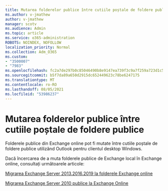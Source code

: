 ```yaml
---
title: Mutarea folderelor publice între cutiile poștale de foldere publice
ms.author: v-jmathew
author: v-jmathew
manager: scotv
ms.audience: Admin
ms.topic: article
ms.service: o365-administration
ROBOTS: NOINDEX, NOFOLLOW
localization_priority: Normal
ms.collection: Adm_O365
ms.custom:
- "3500007"
- "7983"
ms.openlocfilehash: fc2a7de297b0c85046490b8e9147ea739f3c9a7f259a723d1c5ab95d57006fbb
ms.sourcegitcommit: b5f7da89a650d2915dc652449623c78be6247175
ms.translationtype: MT
ms.contentlocale: ro-RO
ms.lasthandoff: 08/05/2021
ms.locfileid: "53986237"
---
```

# <a name="move-public-folders-between-public-folder-mailboxes"></a>Mutarea folderelor publice între cutiile poștale de foldere publice

Folderele publice din Exchange online pot fi mutate între cutiile poștale de foldere publice utilizând Outlook pentru clientul desktop Windows.

Dacă încercarea de a muta folderele publice de Exchange local în Exchange online, consultați următoarele articole:

[Migrarea Exchange Server 2013.2016.2019 la folderele Exchange online](https://aka.ms/ModernPFToEXO)

[Migrarea Exchange Server 2010 publice la Exchange Online](https://aka.ms/LegacyPFToEXO)
